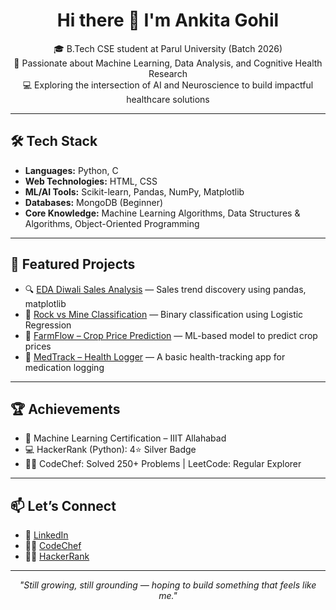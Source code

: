 <h1 align="center">Hi there 👋 I'm Ankita Gohil</h1>

<p align="center">
🎓 B.Tech CSE student at Parul University (Batch 2026) <br>
🧠 Passionate about Machine Learning, Data Analysis, and Cognitive Health Research <br>
💻 Exploring the intersection of AI and Neuroscience to build impactful healthcare solutions
</p>

---

## 🛠️ Tech Stack

- **Languages:** Python, C  
- **Web Technologies:** HTML, CSS  
- **ML/AI Tools:** Scikit-learn, Pandas, NumPy, Matplotlib  
- **Databases:** MongoDB (Beginner)  
- **Core Knowledge:** Machine Learning Algorithms, Data Structures & Algorithms, Object-Oriented Programming  

---

## 🚀 Featured Projects

- 🔍 [EDA Diwali Sales Analysis](https://github.com/Avgohil/EDA-Diwali-Sales-Analysis) — Sales trend discovery using pandas, matplotlib  
- 🎯 [Rock vs Mine Classification](https://github.com/Avgohil/rock-vs-mine-classification-) — Binary classification using Logistic Regression  
- 🌾 [FarmFlow – Crop Price Prediction](https://github.com/Avgohil/FarmFlow-Price-Prediction) — ML-based model to predict crop prices  
- 💊 [MedTrack – Health Logger](https://github.com/Avgohil/Med-Track-) — A basic health-tracking app for medication logging  

---

## 🏆 Achievements

- 🧠 Machine Learning Certification – IIIT Allahabad  
- 💻 HackerRank (Python): 4⭐ Silver Badge  
- 👩‍💻 CodeChef: Solved 250+ Problems | LeetCode: Regular Explorer  

---

## 📫 Let’s Connect

- 🔗 [LinkedIn](https://www.linkedin.com/in/ankitagohil29)  
- 👩‍💻 [CodeChef](https://www.codechef.com/users/ankitagohil29)  
- 👩‍💻 [HackerRank](https://www.hackerrank.com/profile/ankitagohil945)  

---

<p align="center"><i>
"Still growing, still grounding — hoping to build something that feels like me."
</i></p>

